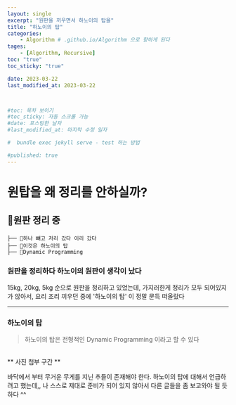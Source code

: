 ```yaml
---
layout: single
excerpt: "원판을 끼우면서 하노이의 탑을"
title: "하노이의 탑"
categories:
    - Algorithm # .github.io/Algorithm 으로 향하게 된다 
tages:
    - [Algorithm, Recursive]
toc: "true"
toc_sticky: "true"

date: 2023-03-22
last_modified_at: 2023-03-22



#toc: 목차 보이기 
#toc_sticky: 자동 스크롤 가능 
#date: 포스팅한 날자 
#last_modified_at: 마지막 수정 일자 

#  bundle exec jekyll serve - test 하는 방법 

#published: true
---
```

# 원탑을 왜 정리를 안하실까? 

## 📁원판 정리 중
```
├── 📁하나 뺴고 저리 갔다 이리 갔다
├── 📁이것은 하노이의 탑        
├── 📁Dynamic Programming     
```

### 원판을 정리하다 하노이의 원판이 생각이 났다 
15kg, 20kg, 5kg 순으로 원판을 정리하고 있었는데, 가지러한게 정리가 모두 되어있지가 않아서, 요리 조리 끼우던 중에 '하노이의 탑' 이 정말 문득 떠올랐다 
<hr>

### 하노이의 탑 
> 하노이의 탑은 전형적인 Dynamic Programming 이라고 할 수 있다


<br>
** 사진 첨부 구간 **

바닥에서 부터 무거운 무게를 지닌 추들이 존재해야 한다.
하노이의 탑에 대해서 언급하려고 했는데,, 나 스스로 제대로 준비가
되어 있지 않아서 다른 글들을 좀 보고와야 될 듯하다 ^^







